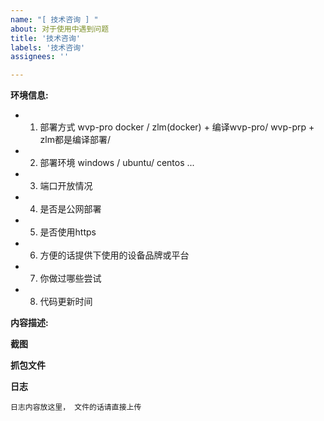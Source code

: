 ```yaml
---
name: "[ 技术咨询 ] "
about: 对于使用中遇到问题
title: '技术咨询'
labels: '技术咨询'
assignees: ''

---
```


**环境信息:**

 - 1. 部署方式 wvp-pro docker / zlm(docker) + 编译wvp-pro/ wvp-prp + zlm都是编译部署/
 - 2. 部署环境 windows / ubuntu/ centos ...
 - 3. 端口开放情况
 - 4. 是否是公网部署 
 - 5. 是否使用https
 - 6. 方便的话提供下使用的设备品牌或平台
 - 7. 你做过哪些尝试
 - 8. 代码更新时间


**内容描述:**

**截图**  

**抓包文件**
  
**日志**
```
日志内容放这里， 文件的话请直接上传
```
